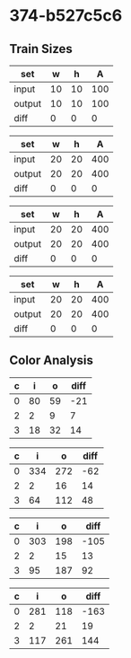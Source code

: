 # 374-b527c5c6
## Train Sizes

|set|w|h|A|
|---|---|---|---|
|input|10|10|100|
|output|10|10|100|
|diff|0|0|0|


|set|w|h|A|
|---|---|---|---|
|input|20|20|400|
|output|20|20|400|
|diff|0|0|0|


|set|w|h|A|
|---|---|---|---|
|input|20|20|400|
|output|20|20|400|
|diff|0|0|0|


|set|w|h|A|
|---|---|---|---|
|input|20|20|400|
|output|20|20|400|
|diff|0|0|0|


## Color Analysis

|c|i|o|diff|
|---|---|---|---|
|0|80|59|-21|
|2|2|9|7|
|3|18|32|14|


|c|i|o|diff|
|---|---|---|---|
|0|334|272|-62|
|2|2|16|14|
|3|64|112|48|


|c|i|o|diff|
|---|---|---|---|
|0|303|198|-105|
|2|2|15|13|
|3|95|187|92|


|c|i|o|diff|
|---|---|---|---|
|0|281|118|-163|
|2|2|21|19|
|3|117|261|144|

